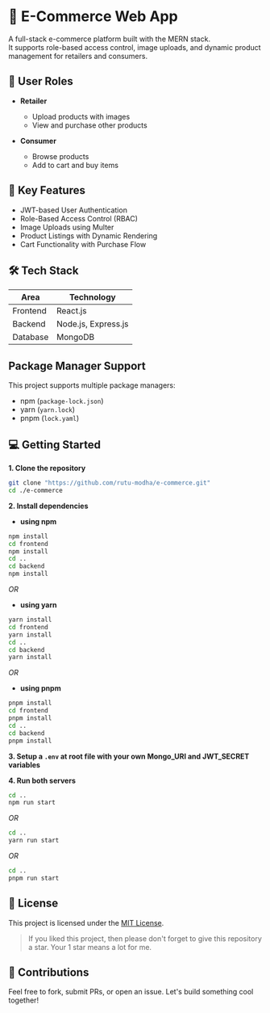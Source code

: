 # 🛒 E-Commerce Web App

A full-stack e-commerce platform built with the MERN stack.  
It supports role-based access control, image uploads, and dynamic product management for retailers and consumers.

## 🔐 User Roles

- **Retailer**
  - Upload products with images
  - View and purchase other products
  
- **Consumer**
  - Browse products
  - Add to cart and buy items

## 🚀 Key Features

- JWT-based User Authentication
- Role-Based Access Control (RBAC)
- Image Uploads using Multer
- Product Listings with Dynamic Rendering
- Cart Functionality with Purchase Flow

## 🛠️ Tech Stack

| Area      | Technology           |
|------------|----------------------|
| Frontend   | React.js             |
| Backend    | Node.js, Express.js  |
| Database   | MongoDB              |

## Package Manager Support

This project supports multiple package managers:
- npm (`package-lock.json`)
- yarn (`yarn.lock`)
- pnpm (`lock.yaml`)

## 💻 Getting Started

**1. Clone the repository** 
   ```Bash
   git clone "https://github.com/rutu-modha/e-commerce.git"
cd ./e-commerce
```

**2. Install dependencies**
- **using npm**
```Bash
npm install
cd frontend
npm install
cd ..
cd backend
npm install
```
*OR*
- **using yarn**
```Bash
yarn install
cd frontend
yarn install
cd ..
cd backend
yarn install
```
*OR*
- **using pnpm**
```Bash
pnpm install
cd frontend
pnpm install
cd ..
cd backend
pnpm install
```
**3. Setup a `.env` at root file with your own Mongo_URI and JWT_SECRET variables**

**4. Run both servers**
```Bash
cd ..
npm run start
```
*OR*
```Bash
cd ..
yarn run start
```
*OR*
```Bash
cd ..
pnpm run start
```

## 📄 License

This project is licensed under the [MIT License](./LICENSE).

> If you liked this project, then please don't forget to give this repository a star. Your 1 star means a lot for me.

## 🤝 Contributions

Feel free to fork, submit PRs, or open an issue. Let's build something cool together!
